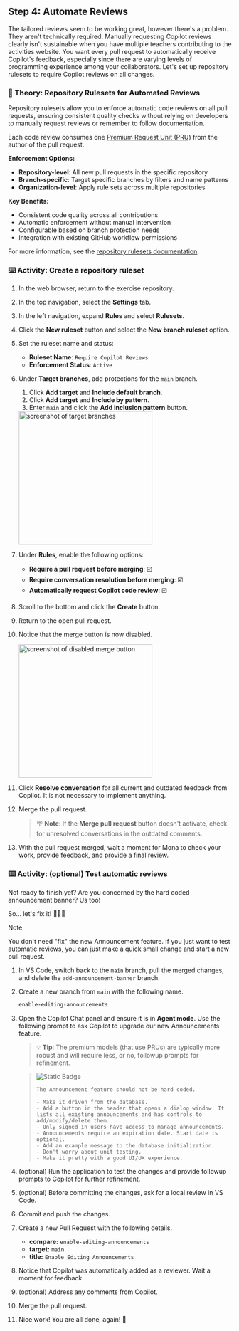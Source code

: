 ## Step 4: Automate Reviews

The tailored reviews seem to be working great, however there's a problem. They aren't technically required. Manually requesting Copilot reviews clearly isn't sustainable when you have multiple teachers contributing to the activities website. You want every pull request to automatically receive Copilot's feedback, especially since there are varying levels of programming experience among your collaborators. Let's set up repository rulesets to require Copilot reviews on all changes.

### 📖 Theory: Repository Rulesets for Automated Reviews

Repository rulesets allow you to enforce automatic code reviews on all pull requests, ensuring consistent quality checks without relying on developers to manually request reviews or remember to follow documentation.

Each code review consumes one [Premium Request Unit (PRU)](https://docs.github.com/en/copilot/concepts/billing/copilot-requests) from the author of the pull request.

**Enforcement Options:**

- **Repository-level**: All new pull requests in the specific repository
- **Branch-specific**: Target specific branches by filters and name patterns
- **Organization-level**: Apply rule sets across multiple repositories

**Key Benefits:**

- Consistent code quality across all contributions
- Automatic enforcement without manual intervention
- Configurable based on branch protection needs
- Integration with existing GitHub workflow permissions

For more information, see the [repository rulesets documentation](https://docs.github.com/en/repositories/configuring-branches-and-merges-in-your-repository/managing-rulesets/about-rulesets).

### ⌨️ Activity: Create a repository ruleset

1. In the web browser, return to the exercise repository.

1. In the top navigation, select the **Settings** tab.

1. In the left navigation, expand **Rules** and select **Rulesets**.

1. Click the **New ruleset** button and select the **New branch ruleset** option.

1. Set the ruleset name and status:

   - **Ruleset Name**: `Require Copilot Reviews`
   - **Enforcement Status**: `Active`

1. Under **Target branches**, add protections for the `main` branch.

   1. Click **Add target** and **Include default branch**.
   1. Click **Add target** and **Include by pattern**.
   1. Enter `main` and click the **Add inclusion pattern** button.

   <img width="300" alt="screenshot of target branches" src="https://github.com/user-attachments/assets/217f205c-7a61-4ffa-a0a6-7e76ff8d7906"/>

1. Under **Rules**, enable the following options:

   - **Require a pull request before merging**: ☑️
   - **Require conversation resolution before merging**: ☑️
   - **Automatically request Copilot code review**: ☑️

1. Scroll to the bottom and click the **Create** button.

1. Return to the open pull request.

1. Notice that the merge button is now disabled.

   <img width="300" alt="screenshot of disabled merge button" src="https://github.com/user-attachments/assets/28e4cb05-f09d-423d-8c77-8f0ec61c73ad"/>

1. Click **Resolve conversation** for all current and outdated feedback from Copilot. It is not necessary to implement anything.

1. Merge the pull request.

   > 🪧 **Note**: If the **Merge pull request** button doesn't activate, check for unresolved conversations in the outdated comments.

1. With the pull request merged, wait a moment for Mona to check your work, provide feedback, and provide a final review.

### ⌨️ Activity: (optional) Test automatic reviews

Not ready to finish yet? Are you concerned by the hard coded announcement banner? Us too!

So... let's fix it! 🧑‍🚀🚀

> [!NOTE]
> You don't need "fix" the new Announcement feature. If you just want to test automatic reviews, you can just make a quick small change and start a new pull request.

1. In VS Code, switch back to the `main` branch, pull the merged changes, and delete the `add-announcement-banner` branch.

1. Create a new branch from `main` with the following name.

   ```txt
   enable-editing-announcements
   ```

1. Open the Copilot Chat panel and ensure it is in **Agent mode**. Use the following prompt to ask Copilot to upgrade our new Announcements feature.

   > 💡 **Tip**: The premium models (that use PRUs) are typically more robust and will require less, or no, followup prompts for refinement.

   > ![Static Badge](https://img.shields.io/badge/-Prompt-text?style=social&logo=github%20copilot)
   >
   > ```prompt
   > The Announcement feature should not be hard coded.
   >
   > - Make it driven from the database.
   > - Add a button in the header that opens a dialog window. It lists all existing announcements and has controls to add/modify/delete them.
   > - Only signed in users have access to manage announcements.
   > - Announcements require an expiration date. Start date is optional.
   > - Add an example message to the database initialization.
   > - Don't worry about unit testing.
   > - Make it pretty with a good UI/UX experience.
   > ```

1. (optional) Run the application to test the changes and provide followup prompts to Copilot for further refinement.

1. (optional) Before committing the changes, ask for a local review in VS Code.

1. Commit and push the changes.

1. Create a new Pull Request with the following details.

   - **compare:** `enable-editing-announcements`
   - **target:** `main`
   - **title:** `Enable Editing Announcements`

1. Notice that Copilot was automatically added as a reviewer. Wait a moment for feedback.

1. (optional) Address any comments from Copilot.

1. Merge the pull request.

1. Nice work! You are all done, again! 🎉
